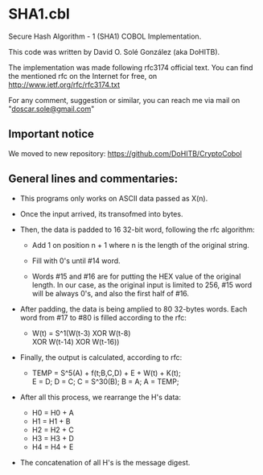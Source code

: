 # SHA1.cbl
Secure Hash Algorithm - 1 (SHA1) COBOL Implementation.       
                                                             
This code was written by David O. Solé González (aka DoHITB).
                                                             
The implementation was made following rfc3174 official text. You can find the mentioned rfc on the Internet for free, on http://www.ietf.org/rfc/rfc3174.txt

For any comment, suggestion or similar, you can reach me via mail on "doscar.sole@gmail.com"                              


## Important notice
We moved to new repository: https://github.com/DoHITB/CryptoCobol


## General lines and commentaries:   
- This programs only works on ASCII data passed as X(n). 
                                                             
- Once the input arrived, its transofmed into bytes.     
                                                             
- Then, the data is padded to 16 32-bit word, following the rfc algorithm:                                     
  * Add 1 on position n + 1 where n is the length of the original string.                             
                                                             
  * Fill with 0's until #14 word.                    
                                                             
  * Words #15 and #16 are for putting the HEX value of the original length. In our case, as the original input is limited to 256, #15 word will be always 0's, and also the first half of #16.   
                                                             
- After padding, the data is being amplied to 80 32-bytes words. Each word from #17 to #80 is filled according to the rfc:                                               
  * W(t) = S^1(W(t-3) XOR W(t-8)                     
           XOR W(t-14) XOR W(t-16))                  
                                                             
- Finally, the output is calculated, according to rfc:   
  * TEMP = S^5(A) + f(t;B,C,D) + E + W(t) + K(t);    
    E = D;  D = C;  C = S^30(B);  B = A; A = TEMP;   
                                                             
- After all this process, we rearrange the H's data:     
  * H0 = H0 + A                                      
  * H1 = H1 + B                                      
  * H2 = H2 + C                                      
  * H3 = H3 + D                                      
  * H4 = H4 + E                                      
                                                             
- The concatenation of all H's is the message digest.    
